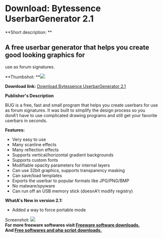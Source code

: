 # Download: Bytessence UserbarGenerator 2.1

**Short description: **

## A free userbar generator that helps you create good looking graphics for
use as forum signatures.

  
**Thumbshot: **![](http://www.freewarefiles.com/screenshot/bug12_md.gif)   
  
**Download link:** [Download Bytessence UserbarGenerator 2.1](http://freesoftwares.boysofts.com/Bytessence-UserbarGenerator_program_41481.html)  
  

**Publisher's Description**  
  

BUG is a free, fast and small program that helps you create userbars for use
as forum signatures. It was built to simplify the design process so you donA't
have to use complicated drawing programs and still get your favorite userbars
in seconds.

**Features:**

  * Very easy to use 
  * Many scanline effects 
  * Many reflection effects 
  * Supports vertical/horizontal gradient backgrounds 
  * Supports custom fonts 
  * Modifiable opacity parameters for internal layers 
  * Can use 32bit graphics, supports transparency masking 
  * Can save/load templates 
  * Exports the userbar to popular formats like JPG/PNG/BMP 
  * No malware/spyware 
  * Can run off an USB memory stick (doesnA't modify registry) 

**WhatA's New in version 2.1:**

  * Added a way to force portable mode 

  
  
Screenshot: ![](http://www.freewarefiles.com/screenshot/bug12.gif)  
**For more freeware softwares visit [Freeware software downloads.](http://freesoftwares.boysofts.com/)**   
**And [Free softwares and php script downloads.](http://www.boysofts.com/)**

